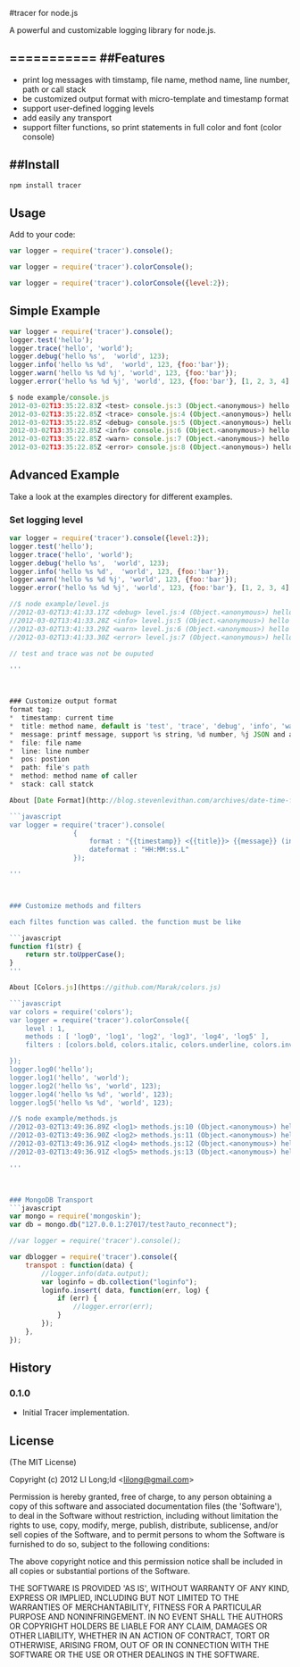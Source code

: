 #tracer for node.js

A powerful and customizable logging library for node.js.

===========
##Features
-----

* print log messages with timstamp, file name, method name, line number, path or call stack
* be customized output format with micro-template and timestamp format
* support user-defined logging levels
* add easily any transport 
* support filter functions, so print statements in full color and font (color console)

##Install
-----
```javascript
npm install tracer
```

Usage
-----
Add to your code:

```javascript
var logger = require('tracer').console();
```


```javascript
var logger = require('tracer').colorConsole();
```


```javascript
var logger = require('tracer').colorConsole({level:2});
```


Simple Example
--------------

```javascript
var logger = require('tracer').console();
logger.test('hello');
logger.trace('hello', 'world');
logger.debug('hello %s',  'world', 123);
logger.info('hello %s %d',  'world', 123, {foo:'bar'});
logger.warn('hello %s %d %j', 'world', 123, {foo:'bar'});
logger.error('hello %s %d %j', 'world', 123, {foo:'bar'}, [1, 2, 3, 4], Object);

$ node example/console.js 
2012-03-02T13:35:22.83Z <test> console.js:3 (Object.<anonymous>) hello
2012-03-02T13:35:22.85Z <trace> console.js:4 (Object.<anonymous>) hello world
2012-03-02T13:35:22.85Z <debug> console.js:5 (Object.<anonymous>) hello world 123
2012-03-02T13:35:22.85Z <info> console.js:6 (Object.<anonymous>) hello world 123 { foo: 'bar' }
2012-03-02T13:35:22.85Z <warn> console.js:7 (Object.<anonymous>) hello world 123 {"foo":"bar"}
2012-03-02T13:35:22.85Z <error> console.js:8 (Object.<anonymous>) hello world 123 {"foo":"bar"} [ 1, 2, 3, 4 ] function Object() { [native code] }
```


Advanced Example
---------------

Take a look at the examples directory for different examples.

### Set logging level
```javascript
var logger = require('tracer').console({level:2});
logger.test('hello');
logger.trace('hello', 'world');
logger.debug('hello %s',  'world', 123);
logger.info('hello %s %d',  'world', 123, {foo:'bar'});
logger.warn('hello %s %d %j', 'world', 123, {foo:'bar'});
logger.error('hello %s %d %j', 'world', 123, {foo:'bar'}, [1, 2, 3, 4], Object);

//$ node example/level.js 
//2012-03-02T13:41:33.17Z <debug> level.js:4 (Object.<anonymous>) hello world 123
//2012-03-02T13:41:33.28Z <info> level.js:5 (Object.<anonymous>) hello world 123 { foo: 'bar' }
//2012-03-02T13:41:33.29Z <warn> level.js:6 (Object.<anonymous>) hello world 123 {"foo":"bar"}
//2012-03-02T13:41:33.30Z <error> level.js:7 (Object.<anonymous>) hello world 123 {"foo":"bar"} [ 1, 2, 3, 4 ] function Object() { [native code] }

// test and trace was not be ouputed 

'''



### Customize output format
format tag:
*  timestamp: current time 
*  title: method name, default is 'test', 'trace', 'debug', 'info', 'warn', 'error'
*  message: printf message, support %s string, %d number, %j JSON and auto inspect
*  file: file name
*  line: line number
*  pos: postion
*  path: file's path
*  method: method name of caller
*  stack: call statck

About [Date Format](http://blog.stevenlevithan.com/archives/date-time-format)

```javascript
var logger = require('tracer').console(
				{
					format : "{{timestamp}} <{{title}}> {{message}} (in {{file}}:{{line}})",
					dateformat : "HH:MM:ss.L"
				});

'''



### Customize methods and filters 

each filtes function was called. the function must be like

```javascript
function f1(str) {
	return str.toUpperCase();
}
'''

About [Colors.js](https://github.com/Marak/colors.js)

```javascript
var colors = require('colors');
var logger = require('tracer').colorConsole({
	level : 1,
	methods : [ 'log0', 'log1', 'log2', 'log3', 'log4', 'log5' ],
	filters : [colors.bold, colors.italic, colors.underline, colors.inverse, colors.yellow],

});
logger.log0('hello');
logger.log1('hello', 'world');
logger.log2('hello %s', 'world', 123);
logger.log4('hello %s %d', 'world', 123);
logger.log5('hello %s %d', 'world', 123);

//$ node example/methods.js 
//2012-03-02T13:49:36.89Z <log1> methods.js:10 (Object.<anonymous>) hello world
//2012-03-02T13:49:36.90Z <log2> methods.js:11 (Object.<anonymous>) hello world 123
//2012-03-02T13:49:36.91Z <log4> methods.js:12 (Object.<anonymous>) hello world 123
//2012-03-02T13:49:36.91Z <log5> methods.js:13 (Object.<anonymous>) hello world 123

'''



### MongoDB Transport
```javascript
var mongo = require('mongoskin');
var db = mongo.db("127.0.0.1:27017/test?auto_reconnect");

//var logger = require('tracer').console();

var dblogger = require('tracer').console({
	transpot : function(data) {
		//logger.info(data.output);
		var loginfo = db.collection("loginfo");
		loginfo.insert( data, function(err, log) {
			if (err) {
				//logger.error(err);
			}
		});
	},
});

```


	
## History


### 0.1.0

* Initial Tracer implementation.

## License 

(The MIT License)

Copyright (c) 2012 LI Long;ld &lt;lilong@gmail.com&gt;

Permission is hereby granted, free of charge, to any person obtaining
a copy of this software and associated documentation files (the
'Software'), to deal in the Software without restriction, including
without limitation the rights to use, copy, modify, merge, publish,
distribute, sublicense, and/or sell copies of the Software, and to
permit persons to whom the Software is furnished to do so, subject to
the following conditions:

The above copyright notice and this permission notice shall be
included in all copies or substantial portions of the Software.

THE SOFTWARE IS PROVIDED 'AS IS', WITHOUT WARRANTY OF ANY KIND,
EXPRESS OR IMPLIED, INCLUDING BUT NOT LIMITED TO THE WARRANTIES OF
MERCHANTABILITY, FITNESS FOR A PARTICULAR PURPOSE AND NONINFRINGEMENT.
IN NO EVENT SHALL THE AUTHORS OR COPYRIGHT HOLDERS BE LIABLE FOR ANY
CLAIM, DAMAGES OR OTHER LIABILITY, WHETHER IN AN ACTION OF CONTRACT,
TORT OR OTHERWISE, ARISING FROM, OUT OF OR IN CONNECTION WITH THE
SOFTWARE OR THE USE OR OTHER DEALINGS IN THE SOFTWARE.